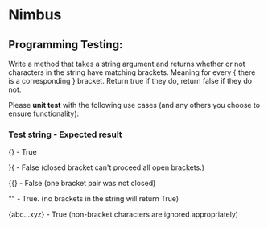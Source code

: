 # Nimbus
## Programming Testing:

Write a method that takes a string argument and returns whether or not characters in the string have matching brackets. Meaning for every { there is a corresponding } bracket. Return true if they do, return false if they do not. 

Please **unit test** with the following use cases (and any others you choose to ensure functionality):

### Test string - Expected result

{} - True

}{ - False (closed bracket can't proceed all open brackets.)

{{} - False (one bracket pair was not closed)

"" - True. (no brackets in the string will return True) 

{abc...xyz} - True (non-bracket characters are ignored appropriately)